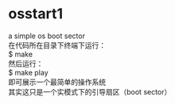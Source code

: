 # osstart1
a simple os boot sector<br>
在代码所在目录下终端下运行：<br>
$ make<br>
然后运行：<br>
$ make play<br>
即可展示一个最简单的操作系统<br>
其实这只是一个实模式下的引导扇区（boot sector）<br>